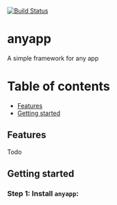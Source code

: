 [![Build Status][travis-badge]][travis-badge-url]


[travis-badge]: https://travis-ci.org/kelliekel/anyapp.svg?branch=master
[travis-badge-url]: https://travis-ci.org/kelliekel/anyapp


# anyapp
A simple framework for any app


# Table of contents
  * [Features](#features)
  * [Getting started](#getting-started)
  
## Features
Todo

## Getting started
### Step 1: Install `anyapp`:

<!---
npm run build:<project>
cd dist/<project>
npm publish --access=public

ng generate library <project> --prefix=<prefix>
--->
